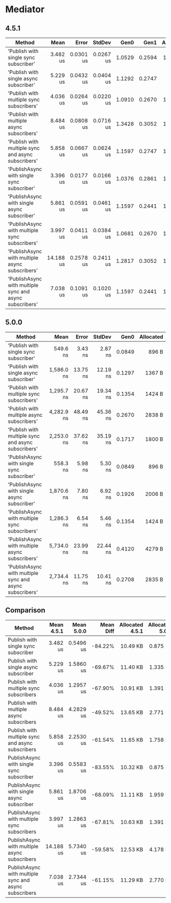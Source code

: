 # Mediator

## 4.5.1
| Method                                                  | Mean      | Error     | StdDev    | Gen0   | Gen1   | Allocated |
|---------------------------------------------------------|----------:|----------:|----------:|-------:|-------:|----------:|
| 'Publish with single sync subscriber'                   |  3.482 us | 0.0301 us | 0.0267 us | 1.0529 | 0.2594 |  10.49 KB |
| 'Publish with single async subscriber'                  |  5.229 us | 0.0432 us | 0.0404 us | 1.1292 | 0.2747 |   11.4 KB |
| 'Publish with multiple sync subscribers'                |  4.036 us | 0.0264 us | 0.0220 us | 1.0910 | 0.2670 |  10.91 KB |
| 'Publish with multiple async subscribers'               |  8.484 us | 0.0808 us | 0.0716 us | 1.3428 | 0.3052 |  13.65 KB |
| 'Publish with multiple sync and async subscribers'      |  5.858 us | 0.0667 us | 0.0624 us | 1.1597 | 0.2747 |  11.65 KB |
| 'PublishAsync with single sync subscriber'              |  3.396 us | 0.0177 us | 0.0166 us | 1.0376 | 0.2861 |  10.32 KB |
| 'PublishAsync with single async subscriber'             |  5.861 us | 0.0591 us | 0.0461 us | 1.1597 | 0.2441 |  11.11 KB |
| 'PublishAsync with multiple sync subscribers'           |  3.997 us | 0.0411 us | 0.0384 us | 1.0681 | 0.2670 |  10.63 KB |
| 'PublishAsync with multiple async subscribers'          | 14.188 us | 0.2578 us | 0.2411 us | 1.2817 | 0.3052 |  12.53 KB |
| 'PublishAsync with multiple sync and async subscribers' |  7.038 us | 0.1091 us | 0.1020 us | 1.1597 | 0.2441 |  11.29 KB |

## 5.0.0
| Method                                                  | Mean       | Error    | StdDev   | Gen0   | Allocated |
|-------------------------------------------------------- |-----------:|---------:|---------:|-------:|----------:|
| 'Publish with single sync subscriber'                   |   549.6 ns |  3.43 ns |  2.87 ns | 0.0849 |     896 B |
| 'Publish with single async subscriber'                  | 1,586.0 ns | 13.75 ns | 12.19 ns | 0.1297 |    1367 B |
| 'Publish with multiple sync subscribers'                | 1,295.7 ns | 20.67 ns | 19.34 ns | 0.1354 |    1424 B |
| 'Publish with multiple async subscribers'               | 4,282.9 ns | 48.49 ns | 45.36 ns | 0.2670 |    2838 B |
| 'Publish with multiple sync and async subscribers'      | 2,253.0 ns | 37.62 ns | 35.19 ns | 0.1717 |    1800 B |
| 'PublishAsync with single sync subscriber'              |   558.3 ns |  5.98 ns |  5.30 ns | 0.0849 |     896 B |
| 'PublishAsync with single async subscriber'             | 1,870.6 ns |  7.80 ns |  6.92 ns | 0.1926 |    2006 B |
| 'PublishAsync with multiple sync subscribers'           | 1,286.3 ns |  6.54 ns |  5.46 ns | 0.1354 |    1424 B |
| 'PublishAsync with multiple async subscribers'          | 5,734.0 ns | 23.99 ns | 22.44 ns | 0.4120 |    4279 B |
| 'PublishAsync with multiple sync and async subscribers' | 2,734.4 ns | 11.75 ns | 10.41 ns | 0.2708 |    2835 B |

## Comparison
| Method                                                  | Mean 4.5.1 | Mean 5.0.0 | Mean Diff | Allocated 4.5.1 | Allocated 5.0.0 | Allocated Diff |
|---------------------------------------------------------|-----------:|-----------:|----------:|----------------:|----------------:|---------------:|
| Publish with single sync subscriber                     |   3.482 us |  0.5496 us |   -84.22% |        10.49 KB |        0.875 KB |        -91.66% |
| Publish with single async subscriber                    |   5.229 us |  1.5860 us |   -69.67% |        11.40 KB |        1.335 KB |        -88.29% |
| Publish with multiple sync subscribers                  |   4.036 us |  1.2957 us |   -67.90% |        10.91 KB |        1.391 KB |        -87.25% |
| Publish with multiple async subscribers                 |   8.484 us |  4.2829 us |   -49.52% |        13.65 KB |        2.771 KB |        -79.70% |
| Publish with multiple sync and async subscribers        |   5.858 us |  2.2530 us |   -61.54% |        11.65 KB |        1.758 KB |        -84.91% |
| PublishAsync with single sync subscriber                |   3.396 us |  0.5583 us |   -83.55% |        10.32 KB |        0.875 KB |        -91.52% |
| PublishAsync with single async subscriber               |   5.861 us |  1.8706 us |   -68.09% |        11.11 KB |        1.959 KB |        -82.37% |
| PublishAsync with multiple sync subscribers             |   3.997 us |  1.2863 us |   -67.81% |        10.63 KB |        1.391 KB |        -86.91% |
| PublishAsync with multiple async subscribers            |  14.188 us |  5.7340 us |   -59.58% |        12.53 KB |        4.178 KB |        -66.65% |
| PublishAsync with multiple sync and async subscribers   |   7.038 us |  2.7344 us |   -61.15% |        11.29 KB |        2.770 KB |        -75.46% |
